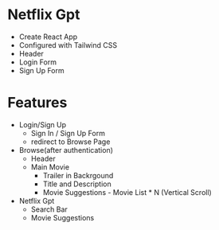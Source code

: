 # Netflix Gpt

- Create React App
- Configured with Tailwind CSS
- Header 
- Login Form
- Sign Up Form


# Features
- Login/Sign Up
    - Sign In / Sign Up Form
    - redirect to Browse Page
- Browse(after authentication)
    - Header
    - Main Movie 
        - Trailer in Backrgound
        - Title and Description
        - Movie Suggestions
              - Movie List * N (Vertical Scroll)
 - Netflix Gpt
    - Search Bar
    - Movie Suggestions
          